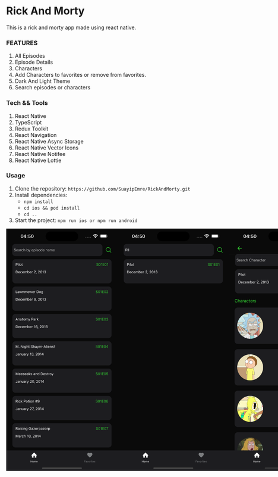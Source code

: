 
# Rick And Morty

This is a rick and morty app made using react native.



### FEATURES
1. All Episodes
2. Episode Details
3. Characters
4. Add Characters to favorites or remove from favorites.
5. Dark And Light Theme
6. Search episodes or characters

### Tech && Tools
1. React Native
2. TypeScript
3. Redux Toolkit
4. React Navigation
5. React Native Async Storage
6. React Native Vector Icons
7. React Native Notifee
8. React Native Lottie

### Usage
1. Clone the repository: `https://github.com/SuayipEmre/RickAndMorty.git`
2. Install dependencies: 
    - `npm install`
    - `cd ios && pod install`
    - `cd ..`
3. Start the project: `npm run ios or npm run android`


<div style="display: flex; "> 
    <img src="https://raw.githubusercontent.com/SuayipEmre/RickAndMorty/main/src/assets/appImages/homescreen.png" alt="login" width="300"/>
    <img src="https://raw.githubusercontent.com/SuayipEmre/RickAndMorty/main/src/assets/appImages/homesearch.png" alt="login" width="300"/>
    <img src="https://raw.githubusercontent.com/SuayipEmre/RickAndMorty/main/src/assets/appImages/episodedetails.png" alt="login" width="300"/>
    <img src="https://raw.githubusercontent.com/SuayipEmre/RickAndMorty/main/src/assets/appImages/lightMode.png" alt="login" width="300"/>
    <img src="https://raw.githubusercontent.com/SuayipEmre/RickAndMorty/main/src/assets/appImages/charactersearch.png" alt="login" width="300"/>
    <img src="https://raw.githubusercontent.com/SuayipEmre/RickAndMorty/main/src/assets/appImages/addtofavorites.png" alt="login" width="300"/>
    <img src="https://raw.githubusercontent.com/SuayipEmre/RickAndMorty/main/src/assets/appImages/limitnotification.png" alt="login" width="300"/>
    <img src="https://raw.githubusercontent.com/SuayipEmre/RickAndMorty/main/src/assets/appImages/favoritesscreen.png" alt="login" width="300"/>
    <img src="https://raw.githubusercontent.com/SuayipEmre/RickAndMorty/main/src/assets/appImages/removeModal.png" alt="login" width="300"/>
</div>



